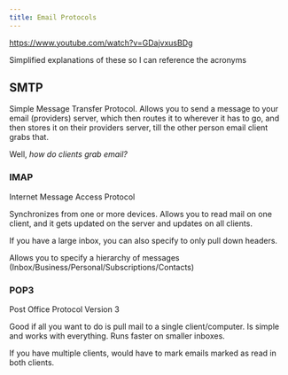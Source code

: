 ```yaml
---
title: Email Protocols
---
```


<https://www.youtube.com/watch?v=GDajvxusBDg>

Simplified explanations of these so I can reference the acronyms

## SMTP

Simple Message Transfer Protocol. Allows you to send a message to your email (providers) server, which then routes it to wherever it has to go, and then stores it on their providers server, till the other person email client grabs that.

Well, _how do clients grab email?_

### IMAP

Internet Message Access Protocol

Synchronizes from one or more devices. Allows you to read mail on one client, and it gets updated on the server and updates on all clients.

If you have a large inbox, you can also specify to only pull down headers.

Allows you to specify a hierarchy of messages (Inbox/Business/Personal/Subscriptions/Contacts)

### POP3

Post Office Protocol Version 3

Good if all you want to do is pull mail to a single client/computer. Is simple and works with everything. Runs faster on smaller inboxes.

If you have multiple clients, would have to mark emails marked as read in both clients.
